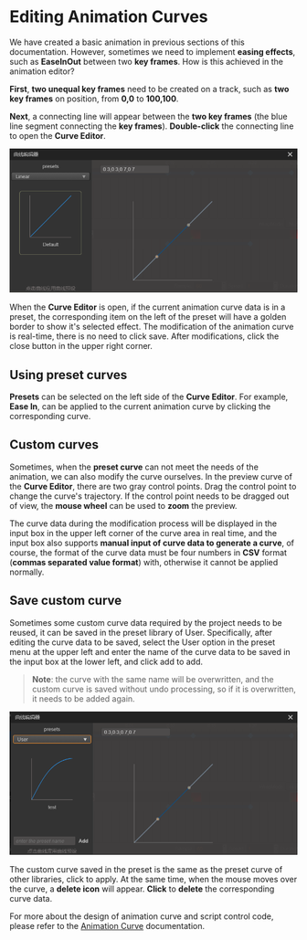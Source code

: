 # Editing Animation Curves

We have created a basic animation in previous sections of this documentation.
However, sometimes we need to implement __easing effects__, such as __EaseInOut__ between two __key frames__. How is this achieved in the animation editor?

__First__, __two unequal key frames__ need to be created on a track, such as __two key frames__ on position, from __0,0__ to __100,100__.

__Next__, a connecting line will appear between the __two key frames__ (the blue line segment connecting the __key frames__). __Double-click__ the connecting line to open the __Curve Editor__.

![time curve](animation-curve/main.png)

When the __Curve Editor__ is open, if the current animation curve data is in a preset, the corresponding item on the left of the preset will have a golden border to show it's selected effect. The modification of the animation curve is real-time, there is no need to click save. After modifications, click the close button in the upper right corner.

## Using preset curves

__Presets__ can be selected on the left side of the __Curve Editor__. For example, __Ease In__, can be applied to the current animation curve by clicking the corresponding curve.

## Custom curves

Sometimes, when the __preset curve__ can not meet the needs of the animation, we can also modify the curve ourselves. In the preview curve of the __Curve Editor__, there are two gray control points. Drag the control point to change the curve's trajectory. If the control point needs to be dragged out of view, the __mouse wheel__ can be used to __zoom__ the preview.

The curve data during the modification process will be displayed in the input box in the upper left corner of the curve area in real time, and the input box also supports **manual input of curve data to generate a curve**, of course, the format of the curve data must be four numbers in __CSV__ format (__commas separated value format__) with, otherwise it cannot be applied normally.

## Save custom curve
Sometimes some custom curve data required by the project needs to be reused, it can be saved in the preset library of User. Specifically, after editing the curve data to be saved, select the User option in the preset menu at the upper left and enter the name of the curve data to be saved in the input box at the lower left, and click add to add.

> **Note**: the curve with the same name will be overwritten, and the custom curve is saved without undo processing, so if it is overwritten, it needs to be added again.

![add-curve](animation-curve/add-curve.png)

The custom curve saved in the preset is the same as the preset curve of other libraries, click to apply. At the same time, when the mouse moves over the curve, a __delete icon__ will appear. __Click__ to __delete__ the corresponding curve data.

For more about the design of animation curve and script control code, please refer to the [Animation Curve](./../../engine/animation/animation-clip.md) documentation.
